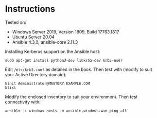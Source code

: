 # Instructions

Tested on:
- Windows Server 2019, Version 1809, Build 17763.1817
- Ubuntu Server 20.04
- Ansible 4.3.0, ansible-core 2.11.3

Installing Kerberos support on the Ansible host:

    sudo apt-get install python3-dev libkrb5-dev krb5-user

Edit `/etc/krb5.conf` as detailed in the book. Then test with (modify to suit your Active Directory domain):

    kinit Administrator@MASTERY.EXAMPLE.COM
    klist

Modify the enclosed inventory to suit your environment. Then test connectivity with:

    ansible -i windows-hosts -m ansible.windows.win_ping all

